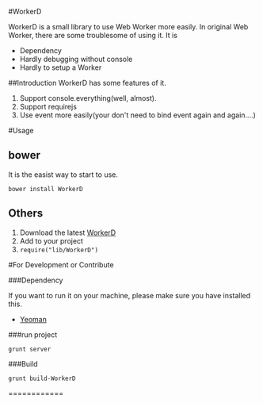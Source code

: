 #WorkerD

WorkerD is a small library to use Web Worker more easily. In original Web Worker,
there are some troublesome of using it. It is

* Dependency
* Hardly debugging without console
* Hardly to setup a Worker

##Introduction
WorkerD has some features of it.

1. Support console.everything(well, almost).
2. Support requirejs
3. Use event more easily(your don't need to bind event again and again....)

#Usage

## bower
It is the easist way to start to use.

    bower install WorkerD

## Others

1. Download the latest [WorkerD](https://raw.github.com/blackbing/WorkerD/master/release/WorkerD.js)
2. Add to your project
3. ```require("lib/WorkerD")```

#For Development or Contribute

###Dependency

If you want to run it on your machine, please make sure you have installed this.

* [Yeoman](http://yeoman.io/)


###run project

    grunt server


###Build

    grunt build-WorkerD
============
